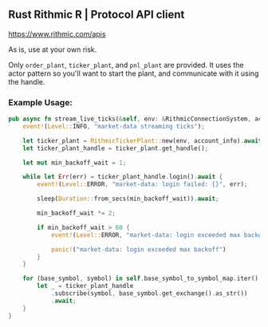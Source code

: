 ## Rust Rithmic R | Protocol API client

https://www.rithmic.com/apis


As is, use at your own risk.

Only `order_plant`, `ticker_plant`, and `pnl_plant` are provided. It uses the actor pattern so you'll want to start the plant, and communicate with it using the handle.

### Example Usage:

```rust
pub async fn stream_live_ticks(&self, env: &RithmicConnectionSystem, account_info: &AccountInfo) {
    event!(Level::INFO, "market-data streaming ticks");

    let ticker_plant = RithmicTickerPlant::new(env, account_info).await;
    let ticker_plant_handle = ticker_plant.get_handle();

    let mut min_backoff_wait = 1;

    while let Err(err) = ticker_plant_handle.login().await {
        event!(Level::ERROR, "market-data: login failed: {}", err);

        sleep(Duration::from_secs(min_backoff_wait)).await;

        min_backoff_wait *= 2;

        if min_backoff_wait > 60 {
            event!(Level::ERROR, "market-data: login exceeded max backoff");

            panic!("market-data: login exceeded max backoff")
        }
    }

    for (base_symbol, symbol) in self.base_symbol_to_symbol_map.iter() {
        let _ = ticker_plant_handle
            .subscribe(symbol, base_symbol.get_exchange().as_str())
            .await;
    }
}
```
